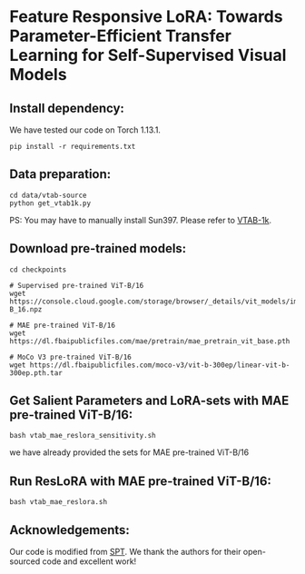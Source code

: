 # Feature Responsive LoRA: Towards Parameter-Efficient Transfer Learning for Self-Supervised Visual Models

## Install dependency:
We have tested our code on Torch 1.13.1.
```
pip install -r requirements.txt
```
## Data preparation:

```
cd data/vtab-source
python get_vtab1k.py
```
PS: You may have to manually install Sun397. Please refer to [VTAB-1k](https://github.com/google-research/task_adaptation).

## Download pre-trained models:

```
cd checkpoints

# Supervised pre-trained ViT-B/16
wget https://console.cloud.google.com/storage/browser/_details/vit_models/imagenet21k/ViT-B_16.npz

# MAE pre-trained ViT-B/16
wget https://dl.fbaipublicfiles.com/mae/pretrain/mae_pretrain_vit_base.pth

# MoCo V3 pre-trained ViT-B/16
wget https://dl.fbaipublicfiles.com/moco-v3/vit-b-300ep/linear-vit-b-300ep.pth.tar
```

## Get Salient Parameters and LoRA-sets with MAE pre-trained ViT-B/16:
```
bash vtab_mae_reslora_sensitivity.sh
```
we have already provided the sets for MAE pre-trained ViT-B/16
## Run ResLoRA with MAE pre-trained ViT-B/16:
```
bash vtab_mae_reslora.sh
```
## Acknowledgements:
Our code is modified from [SPT](https://github.com/ziplab/SPT). We thank the authors for their open-sourced code and excellent work!



